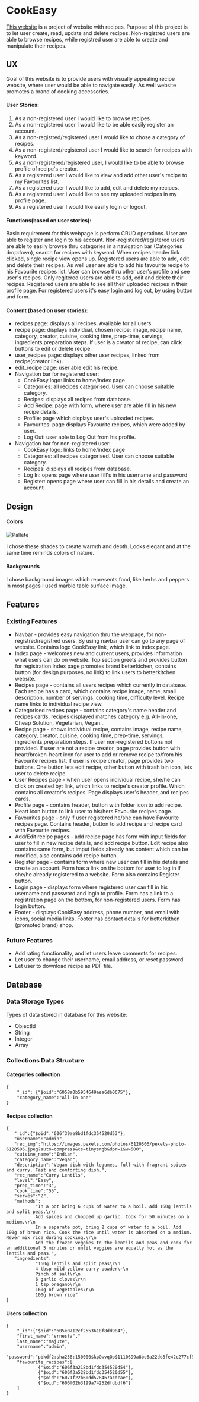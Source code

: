 # CookEasy

[This website](https://em-cookbook.herokuapp.com/index) is a project of website with recipes. Purpose of this project is to let user create, read, update and delete recipes. Non-registred users are able to browse recipes, while registred user are able to create and manipulate their recipes.

## UX


Goal of this website is to provide users with visually appealing recipe website, where user would be able to navigate easily. As well website promotes a brand of cooking accessories.

#### User Stories:

1. As a non-registered user I would like to browse recipes.
2. As a non-registered user I would like to be able easily register an account.  
3. As a non-registred/registered user I would like to chose a category of recipes.
4. As a non-registerd/registered user I would like to search for recipes with keyword.
5. As a non-registered/registered user, I would like to be able to browse profile of recipe's creator.
6. As a registered user I would like to view and add other user's recipe to my Favourites list.
7. As a registered user I would like to add, edit and delete my recipes.
8. As a registered user I would like to see my uploaded recipes in my profile page.
9. As a registered user I would like easily login or logout.



#### Functions(based on user stories):

 Basic requirement for this webpage is perform CRUD operations. User are able to register and login to his account. Non-registered/registered users are able to easily browse thru categories in a navigation bar (Categories dropdown), search for recipes with keyword. When recipes header link clicked, single recipe view opens up.
 Registered users are able to add, edit and delete their recipes. As well user are able to add his favourite recipe to his Favourite recipes list. User can browse thru other user's profile and see user's recipes. Only regitered users are able to add, edit and delete their recipes. Registered users are able to see all their uploaded recipes in their profile page. For registered users it's easy login and log out, by using button and form.

#### Content (based on user stories):

 * recipes page: displays all recipes. Available for all users.
 * recipe page: displays individual, chosen recipe: image, recipe name, category, creator, cuisine, cooking time, prep-time, servings, ingredients,preparation steps. If user is a creator of recipe, can click buttons to edit or delete recipe.
 * user_recipes page: displays other user recipes, linked from recipe(creator link).
 * edit_recipe page: user able edit his recipe.
 * Navigation bar for registered user: 
    * CookEasy logo: links to home/index page
    * Categories: all recipes categorised. User can choose suitable category.
    * Recipes: displays all recipes from database.
    * Add Recipe: page with form, where user are able fill in his new recipe details.
    * Profile: page which displays user's uploaded recipes.
    * Favourites: page displays Favourite recipes, which were added by user.
    * Log Out: user able to Log Out from his profile.
 * Navigation bar for non-registered user:
    * CookEasy logo: links to home/index page
    * Categories: all recipes categorised. User can choose suitable category.
    * Recipes: displays all recipes from database.
    * Log In: opens page where user fill's in his username and password
    * Register: opens page where user can fill in his details and create an account
 
## Design
 #### Colors
 ![Pallete](static/css/images/pallete-readme.png)

 I chose these shades to create warmth and depth. Looks elegant and at the same time reminds colors of nature.

 #### Backgrounds

 I chose background images which represents food, like herbs and peppers. In most pages I used marble table surface image.

## Features

 ### Existing Features

 * Navbar - provides easy navigation thru the webpage, for non-registred/registred users. By using navbar user can go to any page of website. Contains logo CookEasy link, which link to index page.
 * Index page - welcomes new and current users, provides information what users can do on website. Top section greets and provides button for registration Index page promotes brand betterkichen, contains button (for design purposes, no link) to link users to betterkitchen website.
 * Recipes page - contains all users recipes which currently in database. Each recipe has a card, which contains recipe image, name, small description, number of servings, cooking time, difficulty level. Recipe name links to individual recipe view.
 * Categorised recipes page - contains category's name header and recipes cards, recipes displayed matches category e.g. All-in-one, Cheap Solution, Vegetarian, Vegan...
 * Recipe page - shows individual recipe, contains image, recipe name, category, creator, cuisine, cooking time, prep-time, servings, ingredients,preparation steps. If user non-registered buttons not provided. If user are not a recipe creator, page provides button with heart/broken-heart icon for user to add or remove recipe to/from his Favourite recipes list. If user is recipe creator, page provides two buttons. One button lets edit recipe, other button with trash bin icon, lets user to delete recipe.
 * User Recipes page - when user opens individual recipe, she/he can click on created by: link, which links to recipe's creator profile. Which contains all creator's recipes. Page displays user's header, and recipes cards.
 * Profile page - contains header, button with folder icon to add recipe. Heart icon button to link user to his/hers Favourite recipes page.
 * Favourites page - only if user registered he/she can have Favourite recipes page. Contains header, button to add recipe and recipe card with Favourite recipes.
 * Add/Edit recipe pages - add recipe page has form with input fields for user to fill in new recipe details, and add recipe button. Edit recipe also contains same form, but imput fields already has content which can be modified, also contains add recipe button.
 * Register page - contains form where new user can fill in his details and create an account. Form has a link on the bottom for user to log in if she/he already registered to a website. Form also contains Register button.
 * Login page - displays form where registered user can fill in his username and password and login to profile. Form has a link to a registration page on the bottom, for non-registered users. Form has login button.
 * Footer - displays CookEasy address, phone number, and email with icons, social media links. Footer has contact details for betterkithen (promoted brand) shop. 

 ### Future Features
 * Add rating functionality, and let users leave comments for recipes.
 * Let user to change their username, email address, or reset password
 * Let user to download recipe as PDF file.

## Database

 ### Data Storage Types

 Types of data stored in database for this website:
 * ObjectId
 * String
 * Integer
 * Array

 ### Collections Data Structure
 
 #### Categories collection

```
{
	"_id": {"$oid":"6058a0b5954649aea6db0675"},
	"category_name":"All-in-one"
}
```

 #### Recipes collection

 ```
 {
	"_id":{"$oid":"606f39ae8bd1fdc354520d53"},
	"username":"admin",
	"rec_img":"https://images.pexels.com/photos/6120506/pexels-photo-6120506.jpeg?auto=compress&cs=tinysrgb&dpr=1&w=500",
	"cuisine_name":"Indian",
	"category_name":"Vegan",
	"description":"Vegan dish with legumes, full with fragrant spices and curry. Fast and comforting dish.",
	"rec_name":"Curry Lentils",
	"level":"Easy",
	"prep_time":"3",
	"cook_time":"55",
	"serves":"2",
	"methods":
		    "In a pot bring 6 cups of water to a boil. Add 160g lentils and split peas.\r\n
		    Add spices and chopped up garlic. Cook for 50 minutes on a medium.\r\n
		    In a separate pot, bring 2 cups of water to a boil. Add 100g of brown rice. Cook the rice until water is absorbed on a medium. Never mix rice during cooking.\r\n
		    Add the frozen veggies to the lentils and peas and cook for an additional 5 minutes or until veggies are equally hot as the lentils and peas.",
	"ingredients":
		    "160g lentils and split peas\r\n
            4 tbsp mild yellow curry powder\r\n
            Pinch of salt\r\n
            6 garlic cloves\r\n
            1 tsp oregano\r\n
            160g of vegetables\r\n
            100g brown rice"
}
```

#### Users collection
```
{
	"_id":{"$oid":"605e0712cf2553618f8dd984"},
	"first_name":"ernesta","
	last_name":"majute",
	"username":"admin",
	"password":"pbkdf2:sha256:150000$kpGwvqOp$1110699a8be6a22dd8fe42c277cf5b477ae36184a40f3d7bee10248162a90bca",
	"favourite_recipes":[
            {"$oid":"606f3a218bd1fdc354520d54"},
            {"$oid":"606f3a528bd1fdc354520d55"},
            {"$oid":"6071f22b60dd578467acdcae"},
            {"$oid":"606f02b3199a74252dfdbdf6"}
	]
}
```
